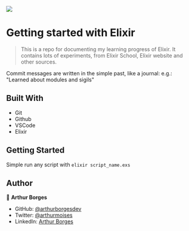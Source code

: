 ![](https://img.shields.io/badge/Tutorials%20And%20Experiments-blue)

# Getting started with Elixir

> This is a repo for documenting my learning progress of Elixir. It contains lots of experiments, from Elixir School, Elixir website and other sources.

Commit messages are written in the simple past, like a journal: e.g.: "Learned about modules and sigils" 

## Built With

- Git
- Github
- VSCode
- Elixir

## Getting Started

Simple run any script with `elixir script_name.exs`

## Author

👤 **Arthur Borges**

- GitHub: [@arthurborgesdev](https://github.com/arthurborgesdev)
- Twitter: [@arthurmoises](https://twitter.com/arthurmoises)
- LinkedIn: [Arthur Borges](https://linkedin.com/in/arthurmoises)
